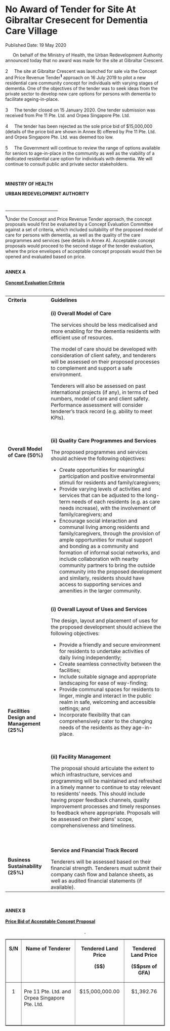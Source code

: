 <html>
    <meta http-equiv="Content-Type" content="text/html; charset=utf-8"/>
    <meta charset="utf-8"/>
    <title>No Award of Tender for Site At Gibraltar Cresecent for Dementia Care Village</title>
    <body><h1>No Award of Tender for Site At Gibraltar Cresecent for Dementia Care Village</h1>
    <p>Published Date: 19 May 2020</p> <p>&nbsp; &nbsp; &nbsp; On behalf of the Ministry of Health, the Urban Redevelopment Authority announced today that no award was made for the site at Gibraltar Crescent.<br><br>2 &nbsp; &nbsp; The site at Gibraltar Crescent was launched for sale via the Concept and Price Revenue Tender<b><font color="#000032"><sup>1</sup></font></b> approach on 16 July 2019 to pilot a new residential care community concept for individuals with varying stages of dementia. One of the objectives of the tender was to seek ideas from the private sector to develop new care options for persons with dementia to facilitate ageing-in-place.<br><br>3 &nbsp; &nbsp; The tender closed on 15 January 2020. One tender submission was received from Pre 11 Pte. Ltd. and Orpea Singapore Pte. Ltd.<br><br>4 &nbsp; &nbsp; The tender has been rejected as the sole price bid of $15,000,000 (details of the price bid are shown in Annex B) offered by Pre 11 Pte. Ltd. and Orpea Singapore Pte. Ltd. was deemed too low.<br><br>5 &nbsp; &nbsp; The Government will continue to review the range of options available for seniors to age-in-place in the community as well as the viability of a dedicated residential care option for individuals with dementia. We will continue to consult public and private sector stakeholders.</p> <p>&nbsp;</p> <p><strong>MINISTRY OF HEALTH</strong></p> <p><strong>URBAN REDEVELOPMENT AUTHORITY </strong></p> <div><br clear="all"> <hr width="33%" size="1" align="left"> <div id="ftn1"> <p><font color="#000120"><strong><sup>1</sup></strong></font>Under the Concept and Price Revenue Tender approach, the concept proposals would first be evaluated by a Concept Evaluation Committee against a set of criteria, which included suitability of the proposed model of care for persons with dementia, as well as the quality of the care programmes and services (see details in Annex A). Acceptable concept proposals would proceed to the second stage of the tender evaluation, where the price envelopes of acceptable concept proposals would then be opened and evaluated based on price.<br><br></p><p><strong>ANNEX A</strong><br><br><strong><u>Concept Evaluation Criteria<br><br></u></strong></p><table><tbody><tr><td><strong>Criteria</strong></td><td><strong>Guidelines</strong></td></tr><tr><td> <p><strong>Overall Model of Care (50%)</strong></p> </td><td> <p><strong>(i) Overall Model of Care </strong></p> <p>The services should be less medicalised and more enabling for the dementia residents with efficient use of resources. </p> <p>The model of care should be developed with consideration of client safety, and tenderers will be assessed on their proposed processes to complement and support a safe environment. </p> <p>Tenderers will also be assessed on past international projects (if any), in terms of bed numbers, model of care and client safety. Performance assessment will consider tenderer’s track record (e.g. ability to meet KPIs). </p> <p>&nbsp;</p> <p><strong>(ii) Quality Care Programmes and Services </strong></p> <p>The proposed programmes and services should achieve the following objectives:</p> <ul><li>Create opportunities for meaningful participation and positive environmental stimuli for residents and family/caregivers; </li><li>Provide varying levels of activities and services that can be adjusted to the long-term needs of each residents (e.g. as care needs increase), with the involvement of family/caregivers; and</li><li>Encourage social interaction and communal living among residents and family/caregivers, through the provision of ample opportunities for mutual support and bonding as a community and formation of informal social networks, and include collaboration with nearby community partners to bring the outside community into the proposed development and similarly, residents should have access to supporting services and amenities in the larger community.</li></ul> </td></tr><tr><td><strong>Facilities Design and Management (25%)</strong></td><td> <p><strong>(i) Overall Layout of Uses and Services </strong></p> <p>The design, layout and placement of uses for the proposed development should achieve the following objectives:</p> <ul><li>Provide a friendly and secure environment for residents to undertake activities of daily living independently;</li><li>Create seamless connectivity between the facilities;</li><li>Include suitable signage and appropriate landscaping for ease of way-finding;</li><li>Provide communal spaces for residents to linger, mingle and interact in the public realm in safe, welcoming and accessible settings; and</li><li>Incorporate flexibility that can comprehensively cater to the changing needs of the residents as they age-in-place.</li></ul> <p>&nbsp;</p> <p><strong>(ii) Facility Management </strong></p> <p>The proposal should articulate the extent to which infrastructure, services and programming will be maintained and refreshed in a timely manner to continue to stay relevant to residents’ needs. This should include having proper feedback channels, quality improvement processes and timely responses to feedback where appropriate. Proposals will be assessed on their plans’ scope, comprehensiveness and timeliness.</p> <br></td></tr><tr><td><strong>Business Sustainability (25%)</strong></td><td><p><strong>Service and Financial Track Record </strong></p> Tenderers will be assessed based on their financial strength. Tenderers must submit their company cash flow and balance sheets, as well as audited financial statements (if available). <br></td></tr></tbody></table><p><br><strong><br>ANNEX B<br><br></strong><strong><u>Price Bid of Acceptable Concept Proposal</u></strong></p><p align="center"><strong><u>&nbsp;</u></strong></p><table border="1" cellspacing="0" cellpadding="0"> <tbody><tr> <td width="37" valign="top"> <p align="center"><strong>S/N</strong></p> </td> <td width="274" valign="top"> <p align="center"><strong>Name of Tenderer</strong></p> </td> <td width="156" valign="top"> <p align="center"><strong>Tendered Land Price </strong></p> <p align="center"><strong>(S$)</strong></p> </td> <td width="156" valign="top"> <p align="center"><strong>Tendered Land Price </strong></p> <p align="center"><strong>(S$psm of GFA)</strong></p> </td> </tr> <tr> <td width="37" valign="top"> <p align="center">1</p> </td> <td width="274" valign="top"> <p align="left">Pre 11 Pte. Ltd. and Orpea Singapore Pte. Ltd.</p> <p align="left">&nbsp;</p> </td> <td width="156" valign="top"> <p align="center">$15,000,000.00</p> </td> <td width="156" valign="top"> <p align="center">$1,392.76</p> </td> </tr> </tbody></table><p><strong> <br><br></strong><strong><u><br></u></strong></p> </div> </div></body>
</html>